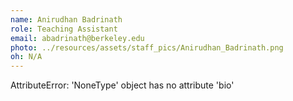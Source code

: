 ```yaml
---
name: Anirudhan Badrinath
role: Teaching Assistant
email: abadrinath@berkeley.edu
photo: ../resources/assets/staff_pics/Anirudhan_Badrinath.png
oh: N/A 
---
```

AttributeError: 'NoneType' object has no attribute 'bio'
